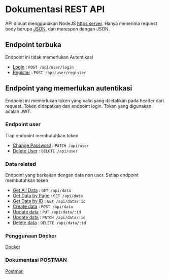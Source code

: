 # Dokumentasi REST API

API dibuat menggunakan NodeJS [https server](https://nodejs.org/api/https.html). Hanya menerima request body berupa [JSON](https://www.json.org/json-en.html), dan merespon dengan JSON.

## Endpoint terbuka

Endpoint ini tidak memerlukan Autentikasi

* [Login](login.md) : `POST /api/user/login`
* [Register](register.md) : `POST /api/user/register`

## Endpoint yang memerlukan autentikasi

Endpoint ini memerlukan token yang valid yang diletakkan pada header dari request. Token didapatkan dari endpoint login. Token yang digunakan adalah JWT.

### Endpoint user

Tiap endpoint membutuhkan token

* [Change Password](user/patch.md) : `PATCH /api/user`
* [Delete User](user/delete.md) : `DELETE /api/user`

### Data related

Endpoint yang berkaitan dengan data non user. Setiap endpoint membutuhkan token

* [Get All Data](data/getAll.md) : `GET /api/data`
* [Get Data by Page](data/getPage.md) : `GET /api/data`
* [Get Data by ID](data/getId.md) : `GET /api/data/:id`
* [Create data](data/post.md) : `POST /api/data`
* [Update data](data/put.md) : `PUT /api/data/:id`
* [Update data](data/patch.md) : `PATCH /api/data/:id`
* [Delete data](data/delete.md) : `DELETE /api/data/:id`

### Penggunaan Docker

[Docker](./docker.md)

### Dokumentasi POSTMAN

[Postman](./B201Baktilab.postman_collection.json)

